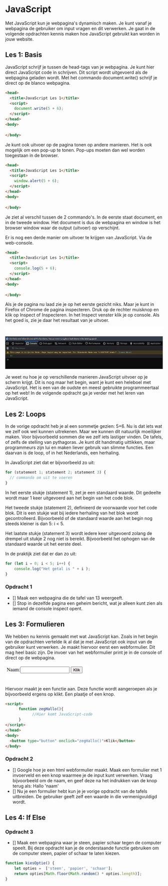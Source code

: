 # JavaScript

Met JavaScript kun je webpagina's dynamisch maken. Je kunt vanaf je webpagina de gebruiker om input vragen en dit verwerken. Je gaat in de volgende opdrachten kennis maken hoe JavaScript gebruikt kan worden in jouw website.

## Les 1: Basis

JavaScript schrijf je tussen de head-tags van je webpagina. Je kunt hier direct JavaScript code in schrijven. Dit script wordt uitgevoerd als de webpagina geladen wordt. Met het commando document.write() schrijf je direct op de blanco webpagina.

```html
<head>
  <title>JavaScript Les 1</title>
  <script>
    document.write(5 + 6);
  </script>
</head>
<body>
  
</body>
```

Je kunt ook uitvoer op de pagina tonen op andere manieren. Het is ook mogelijk om een pop-up te tonen. Pop-ups moeten dan wel worden toegestaan in de browser.

```html
<head>
  <title>JavaScript Les 1</title>
  <script>
    window.alert(5 + 6);
  </script>
</head>
<body>
  
</body>
```

Je ziet al verschil tussen de 2 commando's. In de eerste staat document, en in de tweede window. Het document is dus de webpagina en window is het browser window waar de output (uitvoer) op verschijnt. 

Er is nog een derde manier om uitvoer te krijgen van JavaScript. Via de web-console.

```html
<head>
  <title>JavaScript Les 1</title>
  <script>
    console.log(5 + 6);
  </script>
</head>
<body>
  
</body>
```

Als je de pagina nu laad zie je op het eerste gezicht niks. Maar je kunt in Firefox of Chrome de pagina inspecteren. Druk op de rechter muisknop en klik op Inspect of Inspecteren. In het Inspect venster klik je op console. Als het goed is, zie je daar het resultaat van je uitvoer.

![Console Inspector](images/Inspector.png)

Je weet nu hoe je op verschillende manieren JavaScript uitvoer op je scherm krijgt. Dit is nog maar het begin, want je kunt een heleboel met JavaScript. Het is een van de oudste en meest gebruikte programmeertaal op het web! In de volgende opdracht ga je verder met het leren van JavaScript.

## Les 2: Loops

In de vorige opdracht heb je al een sommetje gezien: 5+6. Nu is dat iets wat we zelf ook wel kunnen uitrekenen. Maar we kunnen dit natuurlijk moeilijker maken. Voor bijvoorbeeld sommen die we zelf iets lastiger vinden. De tafels, of zelfs de stelling van pythagoras. Je kunt dit handmatig uittikken, maar programmeurs zijn lui en maken liever gebruik van slimme functies. Een daarvan is de loop, of in het Nederlands, een herhaling. 

In JavaScript ziet dat er bijvoorbeeld zo uit:

```javascript
for (statement 1; statement 2; statement 3) {
  // commando om uit te voeren
}
```

In het eerste stukje (statement 1), zet je een standaard waarde. Dit gedeelte wordt maar 1 keer uitgevoerd aan het begin van het code blok. 

Het tweede stukje (statement 2), definieerd de voorwaarde voor het code blok. Dit is een stukje wat bij iedere herhaling van het blok wordt gecontrolleerd. Bijvoorbeeld of de standaard waarde aan het begin nog steeds kleiner is dan 5: i < 5.

Het laatste stukje (statement 3) wordt iedere keer uitgevoerd zolang de drempel uit stukje 2 nog niet is bereikt. Bijvoorbeeld het ophogen van de standaard waarde uit het eerste deel.

In de praktijk ziet dat er dan zo uit:

```javascript
for (let i = 0; i < 5; i++) {
    console.log("Het getal is " + i );
}
```

### Opdracht 1

- [] Maak een webpagina die de tafel van 13 weergeeft. 
- [] Stop in dezelfde pagina een geheim bericht, wat je alleen kunt zien als iemand de console inspect opent.

## Les 3: Formulieren

We hebben nu kennis gemaakt met wat JavaScript kan. Zoals in het begin van de opdrachten vertelde ik al dat je met JavaScript ook input van de gebruiker kunt verwerken. Je maakt hiervoor eerst een webformulier. Dit mag heel basic zijn. De invoer van het webformulier print je in de console of direct op de webpagina.

![Formulier 1](images/Form1.png)

Hiervoor maakt je een functie aan. Deze functie wordt aangeroepen als je bijvoorbeeld ergens op klikt. Een plaatje of een knop. 

```html
<script>
      function zegHallo(){
            //Hier komt JavaScript-code                                               
      }
</script>
</head>
<body>
  <button type="button" onclick="zegHallo()">Klik</button>
</body>
```

### Opdracht 2

- [] Google hoe je een html webformulier maakt. Maak een formulier met 1 invoerveld en een knop waarmee je de input kunt verwerken. Vraag bijvoorbeeld om de naam, en geef deze na het indrukken van de knop terug als: Hallo 'naam'
- [] Nu je een formulier hebt kun je je vorige opdracht van de tafels uitbreiden. De gebruiker geeft zelf een waarde in die vermenigvuldigd wordt.

## Les 4: If Else



### Opdracht 3

- [] Maak een webpagina waar je steen, papier schaar tegen de computer speelt. Bij deze opdracht kan je de onderstaande functie gebruiken om de computer steen, papier of schaar te laten kiezen.

```javascript
function kiesOptie() {
    let opties =  ['steen', 'papier', 'schaar']; 
    return opties[Math.floor(Math.random() * opties.length)];
}
```
